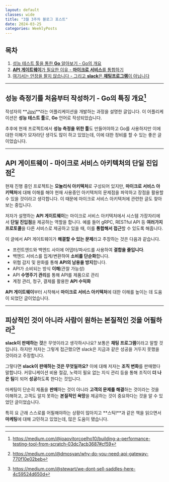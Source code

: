 ```yaml
---
layout: default
classes: wide
title: "3월 3주차 블로그 포스트"
date: 2024-03-25
categories: WeeklyPosts
---
```


## 목차

1. [성능 테스트 툴을 통한 **Go** 알아보기 - Go의 개요](https://medium.com/@joaovitorcoelho10/building-a-performance-testing-tool-from-scratch-03dc7acb3687#cf59)
2. [**API 게이트웨이**가 필요한 이유 - **마이크로 서비스**를 통합하기](https://medium.com/@dmosyan/why-do-you-need-api-gateway-770f10e02beb)
3. [여기서는 안장을 팔지 않습니다 - 그리고 **slack**은 **채팅프로그램**이 아닙니다](https://medium.com/@stewart/we-dont-sell-saddles-here-4c59524d650d)

---

## **성능 측정기**를 처음부터 작성하기 - **Go의 특징** 개요[^1]

작성자의 **[Jovi](https://github.com/joaovsc10/jovi/tree/main)**라는 어플리케이션을 개발하는 과정을 설명한 글입니다. 이 어플리케이션은 **성능 테스트 툴**로, **Go** 언어로 작성되었습니다.

추후에 현재 프로젝트에서 **성능 측정을 위한 툴**도 만들어야하고 Go를 사용하지만 이에 대한 이해가 모자라단 생각도 많이 하고 있었는데, 이에 대한 정비를 할 수 있는 좋은 글이었습니다.

---

## **API 게이트웨이** - 마이크로 서비스 아키텍처의 **단일 진입점**[^2]

현재 진행 중인 프로젝트는 **모놀리식 아키텍처**로 구성되어 있지만, **마이크로 서비스 아키텍처**에 대해 이해를 해야 현재 사용중인 아키텍처의 문제점을 파악하고 장점을 활용할 수 있을 것이라고 생각합니다. 이 때문에 마이크로 서비스 아키텍처에 관련한 글도 찾아보는 중입니다.

저자가 설명하는 **API 게이트웨이**는 마이크로 서비스 아키텍처에서 시스템 가장자리에서 **단일 진입점**을 제공하는 역할을 합니다. 예를 들어 gRPC, RESTful API 등 **여러가지 프로토콜**을 다른 서비스로 제공하고 있을 때, 이를 **통합해서 접근**할 수 있도록 해줍니다.

이 글에서 API 게이트웨이가 **해결할 수 있는 문제**라고 주장하는 것은 다음과 같습니다.

* 프런트엔드와 백엔드 사이에 어댑터/파사드를 사용하여 **결합을 줄입니다**.
* 백엔드 서비스를 집계/변환하여 **소비를 단순화**합니다.
* 위협 감지 및 완화를 통해 **API의 남용을 방지**합니다.
* API가 소비되는 방식 **이해**(관찰 가능성)
* API **수명주기 관리**를 통해 API를 제품으로 관리
* 계정 관리, 청구, 결제를 활용한 **API 수익화**

**API 게이트웨이**부터 시작해서 **마이크로 서비스 아키텍처**에 대한 이해를 높이는 데 도움이 되었던 글이었습니다.

---

## **피상적인 것**이 아니라 사람이 원하는 **본질적인 것**을 어필하라[^3]

**slack이 판매하는 것**은 무엇이라고 생각하시나요? 보통은 **채팅 프로그램**이라고 말할 것입니다. 하지만 저자는 그렇게 접근했으면 slack은 지금과 같은 성공을 거두지 못했을 것이라고 주장합니다.

그렇다면 **slack이 판매하는 것은 무엇일까요?** 이에 대해 저자는 **조직 변화**를 판매했다 말합니다. 커뮤니케이션 비용 절감, 노력이 필요 없는 지식 관리 등을 통해 조직이 **더 나은 팀**이 되어 **성공**하도록 한다는 것입니다.

마케팅이 단순히 제품을 **판매**하는 것이 아니라 **고객의 문제를 해결**하는 것이라는 것을 이해하고, 고객도 알지 못하는 **본질적인 욕망**을 제공하는 것이 중요하다는 것을 알 수 있었던 글이었습니다.

특히 요 근래 스스로를 어필해야하는 상황이 많아지고 **스틱!**과 같은 책을 읽으면서 **마케팅**에 대해 고민하고 있었는데, 많은 도움이 됐습니다.

---

[^1]: <https://medium.com/@joaovitorcoelho10/building-a-performance-testing-tool-from-scratch-03dc7acb3687#cf59>
[^2]: <https://medium.com/@dmosyan/why-do-you-need-api-gateway-770f10e02beb>
[^3]: <https://medium.com/@stewart/we-dont-sell-saddles-here-4c59524d650d>
